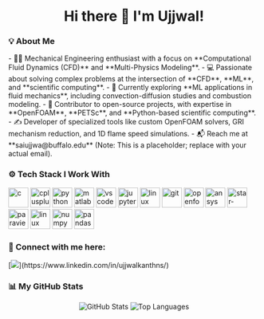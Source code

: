 <h1 align="center">Hi there 👋 I'm Ujjwal!</h1>
<h3 align="left">💡 About Me</h3>
- 👨‍🎓 Mechanical Engineering enthusiast with a focus on **Computational Fluid Dynamics (CFD)** and **Multi-Physics Modeling**.
- 💻 Passionate about solving complex problems at the intersection of **CFD**, **ML**, and **scientific computing**.
- 🧠 Currently exploring **ML applications in fluid mechanics**, including convection-diffusion studies and combustion modeling.
- 🚀 Contributor to open-source projects, with expertise in **OpenFOAM**, **PETSc**, and **Python-based scientific computing**.
- ✍️ Developer of specialized tools like custom OpenFOAM solvers, GRI mechanism reduction, and 1D flame speed simulations.
- 📬 Reach me at **saiujjwa@buffalo.edu** (Note: This is a placeholder; replace with your actual email).

<h3 align="left">⚙️ Tech Stack I Work With</h3>
<p align="left">
  <!-- Core Tools -->
  <img src="https://cdn.jsdelivr.net/gh/devicons/devicon/icons/c/c-original.svg" alt="c" width="40" height="40"/>
  <img src="https://cdn.jsdelivr.net/gh/devicons/devicon/icons/cplusplus/cplusplus-original.svg" alt="cplusplus" width="40" height="40"/>
  <img src="https://cdn.jsdelivr.net/gh/devicons/devicon/icons/python/python-original.svg" alt="python" width="40" height="40"/>
  <img src="https://cdn.jsdelivr.net/gh/devicons/devicon/icons/matlab/matlab-original.svg" alt="matlab" width="40" height="40"/>
  <img src="https://cdn.jsdelivr.net/gh/devicons/devicon/icons/vscode/vscode-original.svg" alt="vscode" width="40" height="40"/>
  <img src="https://cdn.jsdelivr.net/gh/devicons/devicon/icons/jupyter/jupyter-original.svg" alt="jupyter" width="40" height="40"/>
  <img src="https://cdn.jsdelivr.net/gh/devicons/devicon/icons/linux/linux-original.svg" alt="linux" width="40" height="40"/>
  <img src="https://cdn.jsdelivr.net/gh/devicons/devicon/icons/git/git-original.svg" alt="git" width="40" height="40"/>
  <!-- CFD & Scientific Computing -->
  <img src="https://www.openfoam.com/images/logo.png" alt="openfoam" width="40" height="40"/>
  <img src="https://www.ansys.com/-/media/project/ansys/corporate/ansys-com/brand/ansys-logo/ansys-logo-primary-rgb.png" alt="ansys" width="40" height="40"/>
  <img src="https://www.plm.automation.siemens.com/media/global/en/Simcenter-STAR-CCM-logo_tcm27-1464.png" alt="star-ccm" width="40" height="40"/>
  <img src="https://www.paraview.org/wp-content/uploads/2020/02/paraview_logo.png" alt="paraview" width="40" height="40"/>
  <img src="https://cdn.jsdelivr.net/gh/devicons/devicon/icons/linux/linux-original.svg" alt="linux" width="40" height="40"/>
  <img src="https://cdn.jsdelivr.net/gh/devicons/devicon/icons/numpy/numpy-original.svg" alt="numpy" width="40" height="40"/>
  <img src="https://cdn.jsdelivr.net/gh/devicons/devicon/icons/pandas/pandas-original.svg" alt="pandas" width="40" height="40"/>
</p>

<h3 align="left">🤝 Connect with me here:</h3>
[<img src="https://img.shields.io/badge/linkedin-%230077B5.svg?&style=for-the-badge&logo=linkedin&logoColor=white" target="_blank">](https://www.linkedin.com/in/ujjwalkanthns/)  

<h3 align="left">📊 My GitHub Stats</h3>
<p align="center">
  <img src="https://github-readme-stats.vercel.app/api?username=UjjwalKanthN&show_icons=true&theme=radical" alt="GitHub Stats" />
  <img src="https://github-readme-stats.vercel.app/api/top-langs/?username=UjjwalKanthN&layout=compact&theme=radical" alt="Top Languages" />
</p>
